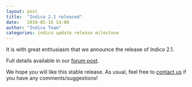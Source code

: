 ```yaml
---
layout: post
title:  "Indico 2.1 released"
date:   2018-05-16 14:00
author: "Indico Team"
categories: indico update release milestone
---
```


It is with great enthusiasm that we announce the release of Indico 2.1.

Full details available in our [forum post][discourse].

[discourse]:      https://talk.getindico.io/t/indico-2-1-stable/241

We hope you will like this stable release. As usual, feel free to [contact us](/contact) if you have any comments/suggestions!
